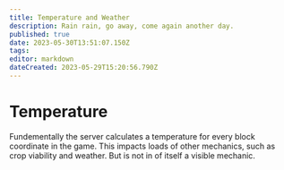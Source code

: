 ```yaml
---
title: Temperature and Weather
description: Rain rain, go away, come again another day.
published: true
date: 2023-05-30T13:51:07.150Z
tags: 
editor: markdown
dateCreated: 2023-05-29T15:20:56.790Z
---
```


# Temperature
Fundementally the server calculates a temperature for every block coordinate in the game. This impacts loads of other mechanics, such as crop viability and weather. But is not in of itself a visible mechanic.